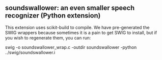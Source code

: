 soundswallower: an even smaller speech recognizer (Python extension)
--------------------------------------------------------------------

This extension uses scikit-build to compile.  We have pre-generated
the SWIG wrappers because sometimes it is a pain to get SWIG to
install, but if you wish to regenerate them, you can run:

swig -o soundswallower_wrap.c -outdir soundswallower -python ../swig/soundswallower.i
